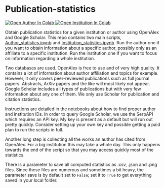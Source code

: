 # Publication-statistics
<a target="_blank" href="https://colab.research.google.com/github/boumpteryx/Publication-statistics/blob/main/Author_Statistics.ipynb">
  <img src="https://colab.research.google.com/assets/colab-badge.svg" alt="Open Author In Colab"/>
</a>
<a target="_blank" href="https://colab.research.google.com/github/boumpteryx/Publication-statistics/blob/main/Institution_Statistics.ipynb">
  <img src="https://colab.research.google.com/assets/colab-badge.svg" alt="Open Institution In Colab"/>
</a>

 Obtain publication statistics for a given institution or author using OpenAlex and Google Scholar.
This repo contains two main scripts, [Author_statistics.ipynb]([url](https://github.com/boumpteryx/Publication-statistics/blob/main/Author_Statistics.ipynb)) and [Institution_statistics.ipynb]([url](https://github.com/boumpteryx/Publication-statistics/blob/main/Institution_Statistics.ipynb)). Run the author one if you want to obtain information about a specific author, possibly only as an affiliate to a specific institution. Run the institution one if you want to focus on information regarding a whole institution.

Two databases are used. OpenAlex is free to use and of very high quality. It contains a lot of information about author affiliation and topics for example. However, it only covers peer-reviewed publications such as full journal papers. Abstracts, ArXiv papers and the like will most likely not appear. Google Scholar includes all types of publications but with very few information about any one of them. We only use Scholar for publication and citation statistics. 

Instructions are detailed in the notebooks about how to find proper author and institution IDs. In order to query Google Scholar, we use the SerpAPI which requires an API key. My key is present as a default but will run out pretty quickly. Consider setting up your own key and possible getting a paid plan to run the scripts in full.

Another long step is collecting all the works an author has cited from OpenAlex. For a big institution this may take a whole day. This only happens towards the end of the script so that you may access quickly most of the statistics. 

There is a parameter to save all computed statistics as .csv, .json and .png files. Since these files are numerous and sometimes a bit heavy, the parameter save is by default set to ```False```; set it to ```True``` to get everything saved in your local folder.
 

